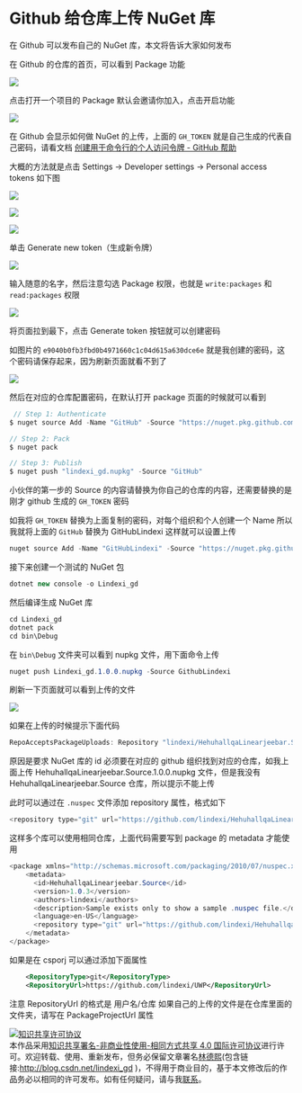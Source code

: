 
# Github 给仓库上传 NuGet 库

在 Github 可以发布自己的 NuGet 库，本文将告诉大家如何发布

<!--more-->


<!-- CreateTime:2020/1/6 21:20:46 -->

<!-- csdn -->

在 Github 的仓库的首页，可以看到 Package 功能

<!-- ![](image/Github 给仓库上传 NuGet 库/Github 给仓库上传 NuGet 库0.png) -->

![](http://image.acmx.xyz/lindexi%2F20191019155624816)

点击打开一个项目的 Package 默认会邀请你加入，点击开启功能

<!-- ![](image/Github 给仓库上传 NuGet 库/Github 给仓库上传 NuGet 库1.png) -->

![](http://image.acmx.xyz/lindexi%2F20191019155739966)

在 Github 会显示如何做 NuGet 的上传，上面的 `GH_TOKEN` 就是自己生成的代表自己密码，请看文档 [创建用于命令行的个人访问令牌 - GitHub 帮助](https://help.github.com/cn/articles/creating-a-personal-access-token-for-the-command-line )

大概的方法就是点击 Settings -> Developer settings -> Personal access tokens 如下图

![](https://help.github.com/assets/images/help/settings/userbar-account-settings.png)

![](https://help.github.com/assets/images/help/settings/developer-settings.png)

![](https://help.github.com/assets/images/help/settings/personal_access_tokens_tab.png)

单击 Generate new token（生成新令牌）

![](https://help.github.com/assets/images/help/settings/generate_new_token.png)

输入随意的名字，然后注意勾选 Package 权限，也就是 `write:packages` 和 `read:packages` 权限

<!-- ![](image/Github 给仓库上传 NuGet 库/Github 给仓库上传 NuGet 库2.png) -->

![](http://image.acmx.xyz/lindexi%2F2019101916040343)

将页面拉到最下，点击 Generate token 按钮就可以创建密码

如图片的 `e9040b0fb3fbd0b4971660c1c04d615a630dce6e` 就是我创建的密码，这个密码请保存起来，因为刷新页面就看不到了

<!-- ![](image/Github 给仓库上传 NuGet 库/Github 给仓库上传 NuGet 库3.png) -->

![](http://image.acmx.xyz/lindexi%2F2019101916321866)

然后在对应的仓库配置密码，在默认打开 package 页面的时候就可以看到

```csharp
 // Step 1: Authenticate
$ nuget source Add -Name "GitHub" -Source "https://nuget.pkg.github.com/lindexi/index.json" -UserName lindexi -Password GH_TOKEN

// Step 2: Pack
$ nuget pack

// Step 3: Publish
$ nuget push "lindexi_gd.nupkg" -Source "GitHub" 
```

小伙伴的第一步的 Source 的内容请替换为你自己的仓库的内容，还需要替换的是刚才 github 生成的 `GH_TOKEN` 密码

如我将 `GH_TOKEN` 替换为上面复制的密码，对每个组织和个人创建一个 Name 所以我就将上面的 `GitHub` 替换为 GitHubLindexi 这样就可以设置上传

```csharp
nuget source Add -Name "GitHubLindexi" -Source "https://nuget.pkg.github.com/lindexi/index.json" -UserName lindexi -Password e9040b0fb3fbd0b4971660c1c04d615a630dce6e
```

接下来创建一个测试的 NuGet 包

```csharp
dotnet new console -o Lindexi_gd
```

然后编译生成 NuGet 库

```csharp
cd Lindexi_gd
dotnet pack
cd bin\Debug
```

在 `bin\Debug` 文件夹可以看到 nupkg 文件，用下面命令上传

```csharp
nuget push Lindexi_gd.1.0.0.nupkg -Source GithubLindexi
```

刷新一下页面就可以看到上传的文件

<!-- ![](image/Github 给仓库上传 NuGet 库/Github 给仓库上传 NuGet 库4.png) -->

![](http://image.acmx.xyz/lindexi%2F2019101916111211)

如果在上传的时候提示下面代码

```csharp
RepoAcceptsPackageUploads: Repository "lindexi/HehuhallqaLinearjeebar.Source" does not exist.
```

原因是要求 NuGet 库的 id 必须要在对应的 github 组织找到对应的仓库，如我上面上传 HehuhallqaLinearjeebar.Source.1.0.0.nupkg 文件，但是我没有 HehuhallqaLinearjeebar.Source 仓库，所以提示不能上传

此时可以通过在 `.nuspec` 文件添加 repository 属性，格式如下

```csharp
<repository type="git" url="https://github.com/lindexi/HehuhallqaLinearjeebar"/>
```

这样多个库可以使用相同仓库，上面代码需要写到 package 的 metadata 才能使用

```csharp
<package xmlns="http://schemas.microsoft.com/packaging/2010/07/nuspec.xsd">
    <metadata>
      <id>HehuhallqaLinearjeebar.Source</id>
      <version>1.0.3</version>
      <authors>lindexi</authors>
      <description>Sample exists only to show a sample .nuspec file.</description>
      <language>en-US</language>
      <repository type="git" url="https://github.com/lindexi/HehuhallqaLinearjeebar"/>
    </metadata>
</package>
```

如果是在 csporj 可以通过添加下面属性

```xml
    <RepositoryType>git</RepositoryType>
    <RepositoryUrl>https://github.com/lindexi/UWP</RepositoryUrl>
```

注意 RepositoryUrl 的格式是 用户名/仓库 如果自己的上传的文件是在仓库里面的文件夹，请写在 PackageProjectUrl 属性





<a rel="license" href="http://creativecommons.org/licenses/by-nc-sa/4.0/"><img alt="知识共享许可协议" style="border-width:0" src="https://licensebuttons.net/l/by-nc-sa/4.0/88x31.png" /></a><br />本作品采用<a rel="license" href="http://creativecommons.org/licenses/by-nc-sa/4.0/">知识共享署名-非商业性使用-相同方式共享 4.0 国际许可协议</a>进行许可。欢迎转载、使用、重新发布，但务必保留文章署名[林德熙](http://blog.csdn.net/lindexi_gd)(包含链接:http://blog.csdn.net/lindexi_gd )，不得用于商业目的，基于本文修改后的作品务必以相同的许可发布。如有任何疑问，请与我[联系](mailto:lindexi_gd@163.com)。